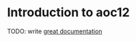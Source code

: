 # Introduction to aoc12

TODO: write [great documentation](http://jacobian.org/writing/what-to-write/)
